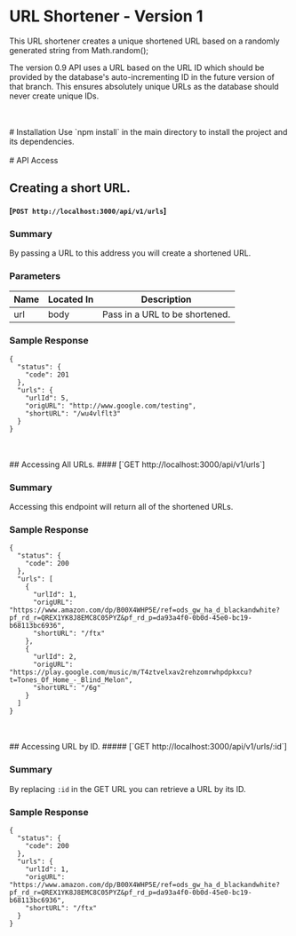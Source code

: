 # URL Shortener - Version 1
This URL shortener creates a unique shortened URL based on a randomly generated string from Math.random();

The version 0.9 API uses a URL based on the URL ID which should be provided by the database's auto-incrementing ID in the future version of that branch. This ensures absolutely unique URLs as the database should never create unique IDs.

<br>
<br>
# Installation
Use `npm install` in the main directory to install the project and its dependencies.
<br>
<br>
# API Access

## Creating a short URL.
#### [`POST http://localhost:3000/api/v1/urls`]

### Summary
By passing a URL to this address you will create a shortened URL.

### Parameters
  Name  |  Located In  |  Description
--------|--------------|-------------
   url  |     body     |  Pass in a URL to be shortened.

### Sample Response
```
{
  "status": {
    "code": 201
  },
  "urls": {
    "urlId": 5,
    "origURL": "http://www.google.com/testing",
    "shortURL": "/wu4vlflt3"
  }
}
```
<br>
<br>
## Accessing All URLs.
#### [`GET http://localhost:3000/api/v1/urls`]

### Summary
Accessing this endpoint will return all of the shortened URLs.

### Sample Response
```
{
  "status": {
    "code": 200
  },
  "urls": [
    {
      "urlId": 1,
      "origURL": "https://www.amazon.com/dp/B00X4WHP5E/ref=ods_gw_ha_d_blackandwhite?pf_rd_r=QREX1YK8J8EMC8C05PYZ&pf_rd_p=da93a4f0-0b0d-45e0-bc19-b68113bc6936",
      "shortURL": "/ftx"
    },
    {
      "urlId": 2,
      "origURL": "https://play.google.com/music/m/T4ztvelxav2rehzomrwhpdpkxcu?t=Tones_Of_Home_-_Blind_Melon",
      "shortURL": "/6g"
    }
  ]
}
```
<br>
<br>
## Accessing URL by ID.
##### [`GET http://localhost:3000/api/v1/urls/:id`]

### Summary
By replacing `:id` in the GET URL you can retrieve a URL by its ID.

### Sample Response
```
{
  "status": {
    "code": 200
  },
  "urls": {
    "urlId": 1,
    "origURL": "https://www.amazon.com/dp/B00X4WHP5E/ref=ods_gw_ha_d_blackandwhite?pf_rd_r=QREX1YK8J8EMC8C05PYZ&pf_rd_p=da93a4f0-0b0d-45e0-bc19-b68113bc6936",
    "shortURL": "/ftx"
  }
}
```